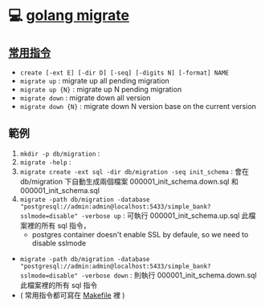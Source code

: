 # 💻 [golang migrate](https://github.com/golang-migrate/migrate/tree/master/cmd/migrate)

## [常用指令](https://github.com/golang-migrate/migrate/tree/master/cmd/migrate#usage)

- `create [-ext E] [-dir D] [-seq] [-digits N] [-format] NAME`
- `migrate up` : migrate up all pending migration
- `migrate up {N}` : migrate up N pending migration
- `migrate down` : migrate down all version
- `migrate down {N}` : migrate down N version base on the current version

## 範例

1. `mkdir -p db/migration` :
2. `migrate -help` :
3. `migrate create -ext sql -dir db/migration -seq init_schema` : 會在 db/migration 下自動生成兩個檔案 000001_init_schema.down.sql 和 000001_init_schema.sql
4. `migrate -path db/migration -database "postgresql://admin:admin@localhost:5433/simple_bank?sslmode=disable" -verbose up`  : 可執行 000001_init_schema.up.sql 此檔案裡的所有 sql 指令，
   - postgres container doesn't enable SSL by defaule, so we need to disable sslmode
- `migrate -path db/migration -database "postgresql://admin:admin@localhost:5433/simple_bank?sslmode=disable" -verbose down` : 則執行 000001_init_schema.down.sql 此檔案裡的所有 sql 指令 
- ( 常用指令都可寫在 [Makefile](https://github.com/jasonLuFa/simplebank/blob/master/Document/Makefile.md) 裡 )

